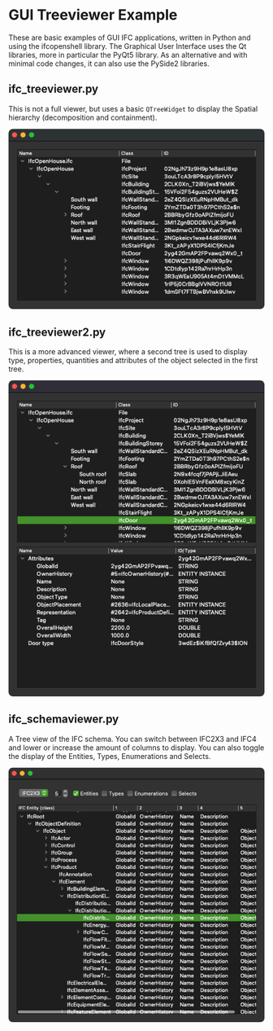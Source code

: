 # GUI Treeviewer Example

These are basic examples of GUI IFC applications, written in Python and using the ifcopenshell library. The Graphical User Interface uses the Qt libraries, more in particular the PyQt5 library. As an alternative and with minimal code changes, it can also use the PySide2 libraries.


## ifc_treeviewer.py

This is not a full viewer, but uses a basic `QTreeWidget` to display the Spatial hierarchy (decomposition and containment).

![result](images/ifc_treeviewer.png)


## ifc_treeviewer2.py

This is a more advanced viewer, where a second tree is used to display type, properties, quantities and attributes of the object selected in the first tree.


![result](images/ifc_treeviewer2_complete.png)

## ifc_schemaviewer.py

A Tree view of the IFC schema. You can switch between IFC2X3 and IFC4 and lower or increase the amount of columns to display.
You can also toggle the display of the Entities, Types, Enumerations and Selects.

![result](images/ifc_schemaviewer.png)